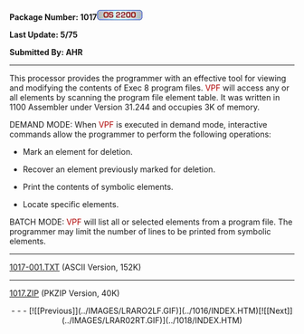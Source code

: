 <x-sas-window top="242" bottom="632" left="62" right="592">



<b>Package Number: 1017</b>![](../IMAGES/OS2200.JPG)


<b>Last Update: 5/75</b>


<b>Submitted By: AHR</b>


&#10;
- - -
This processor provides the programmer with an effective tool for
viewing and modifying the contents of Exec 8 program files. <font color="#AF0000">VPF</font> will access any or all elements by
scanning the program file element table. It was written in 1100
Assembler under Version 31.244 and occupies 3K of memory.


DEMAND MODE: When <font color="#AF0000">VPF</font> is executed in
demand mode, interactive commands allow the programmer to perform the
following operations:


   
- Mark an element for deletion.
    
       
- Recover an element previously marked for deletion.
    
       
- Print the contents of symbolic elements.
    
       
- Locate specific elements.


BATCH MODE: <font color="#AF0000">VPF</font> will list all or
selected elements from a program file. The programmer may limit the
number of lines to be printed from symbolic elements.


&#10;
- - -
[1017-001.TXT](1017-001.TXT)
(ASCII Version, 152K)


&#10;
- - -
[1017.ZIP](1017.ZIP)
(PKZIP Version, 40K)

<center>
- - -
[![[Previous]](../IMAGES/LRARO2LF.GIF)](../1016/INDEX.HTM)[![[Next]](../IMAGES/LRAR02RT.GIF)](../1018/INDEX.HTM)
</center>


</x-sas-window>